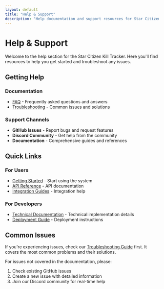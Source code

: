 ```yaml
---
layout: default
title: "Help & Support"
description: "Help documentation and support resources for Star Citizen Kill Tracker"
---
```


# Help & Support

Welcome to the help section for the Star Citizen Kill Tracker. Here you'll find resources to help you get started and troubleshoot any issues.

## Getting Help

### Documentation
- [FAQ](./faq.md) - Frequently asked questions and answers
- [Troubleshooting](./troubleshooting.md) - Common issues and solutions

### Support Channels
- **GitHub Issues** - Report bugs and request features
- **Discord Community** - Get help from the community
- **Documentation** - Comprehensive guides and references

## Quick Links

### For Users
- [Getting Started](../getting-started/) - Start using the system
- [API Reference](../api/) - API documentation
- [Integration Guides](../developers/) - Integration help

### For Developers
- [Technical Documentation](../technical/) - Technical implementation details
- [Deployment Guide](../technical/deployment.md) - Deployment instructions

## Common Issues

If you're experiencing issues, check our [Troubleshooting Guide](./troubleshooting.md) first. It covers the most common problems and their solutions.

For issues not covered in the documentation, please:
1. Check existing GitHub issues
2. Create a new issue with detailed information
3. Join our Discord community for real-time help
